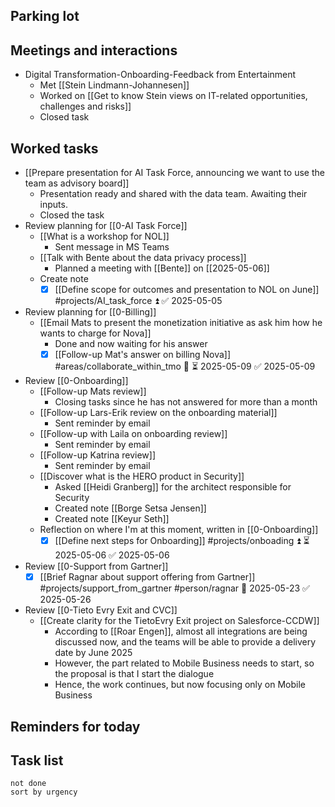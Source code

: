 ## Parking lot
## Meetings and interactions
* Digital Transformation-Onboarding-Feedback from Entertainment
	* Met [[Stein Lindmann-Johannesen]]
	* Worked on [[Get to know Stein views on IT-related opportunities, challenges and risks]]
	* Closed task
## Worked tasks
* [[Prepare presentation for AI Task Force, announcing we want to use the team as advisory board]]
	* Presentation ready and shared with the data team. Awaiting their inputs.
	* Closed the task
* Review planning for [[0-AI Task Force]]
	* [[What is a workshop for NOL]]
		* Sent message in MS Teams
	* [[Talk with Bente about the data privacy process]]
		* Planned a meeting with [[Bente]] on [[2025-05-06]]
	* Create note 
		* [x] [[Define scope for outcomes and presentation to NOL on June]] #projects/AI_task_force ⏫ ✅ 2025-05-05
* Review planning for [[0-Billing]]
	* [[Email Mats to present the monetization initiative as ask him how he wants to charge for Nova]]
		* Done and now waiting for his answer
		* [x] [[Follow-up Mat's answer on billing Nova]] #areas/collaborate_within_tmo  🔼 ⏳ 2025-05-09 ✅ 2025-05-09
* Review [[0-Onboarding]]
	* [[Follow-up Mats review]]
		* Closing tasks since he has not answered for more than a month
	* [[Follow-up Lars-Erik review on the onboarding material]]
		* Sent reminder by email
	* [[Follow-up with Laila on onboarding review]]
		* Sent reminder by email
	* [[Follow-up Katrina review]]
		* Sent reminder by email
	* [[Discover what is the HERO product in Security]]
		* Asked [[Heidi Granberg]] for the architect responsible for Security
		* Created note [[Borge Setsa Jensen]]
		* Created note [[Keyur Seth]]
	* Reflection on where I'm at this moment, written in [[0-Onboarding]]
		* [x] [[Define next steps for Onboarding]] #projects/onboading ⏫ ⏳ 2025-05-06 ✅ 2025-05-06
* Review [[0-Support from Gartner]]
	* [x] [[Brief Ragnar about support offering from Gartner]] #projects/support_from_gartner #person/ragnar 📅 2025-05-23 ✅ 2025-05-26
* Review [[0-Tieto Evry Exit and CVC]]
	* [[Create clarity for the TietoEvry Exit project on Salesforce-CCDW]]
		* According to [[Roar Engen]], almost all integrations are being discussed now, and the teams will be able to provide a delivery date by June 2025
		* However, the part related to Mobile Business needs to start, so the proposal is that I start the dialogue
		* Hence, the work continues, but now focusing only on Mobile Business

## Reminders for today

## Task list
```tasks
not done 
sort by urgency
```
